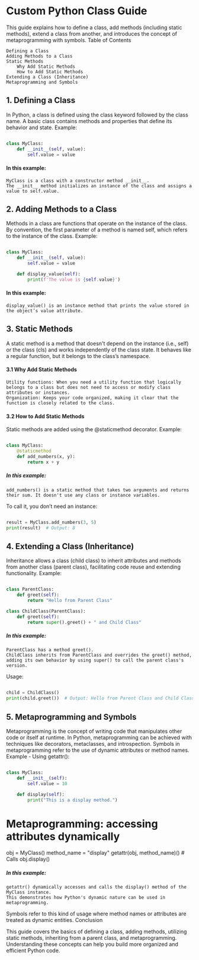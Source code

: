 # Custom Python Class Guide

This guide explains how to define a class, add methods (including static methods), extend a class from another, and introduces the concept of metaprogramming with symbols.
Table of Contents

    Defining a Class
    Adding Methods to a Class
    Static Methods
        Why Add Static Methods
        How to Add Static Methods
    Extending a Class (Inheritance)
    Metaprogramming and Symbols

## 1. Defining a Class

In Python, a class is defined using the class keyword followed by the class name. A basic class contains methods and properties that define its behavior and state.
Example:

```python

class MyClass:
    def __init__(self, value):
        self.value = value
```
#### In this example:

    MyClass is a class with a constructor method __init__.
    The __init__ method initializes an instance of the class and assigns a value to self.value.

## 2. Adding Methods to a Class

Methods in a class are functions that operate on the instance of the class. By convention, the first parameter of a method is named self, which refers to the instance of the class.
Example:

```python

class MyClass:
    def __init__(self, value):
        self.value = value

    def display_value(self):
        print(f'The value is {self.value}')
```
#### In this example:

    display_value() is an instance method that prints the value stored in the object’s value attribute.

## 3. Static Methods

A static method is a method that doesn't depend on the instance (i.e., self) or the class (cls) and works independently of the class state. It behaves like a regular function, but it belongs to the class’s namespace.
#### 3.1 Why Add Static Methods

    Utility functions: When you need a utility function that logically belongs to a class but does not need to access or modify class attributes or instances.
    Organization: Keeps your code organized, making it clear that the function is closely related to the class.

#### 3.2 How to Add Static Methods

Static methods are added using the @staticmethod decorator.
Example:

```python

class MyClass:
    @staticmethod
    def add_numbers(x, y):
        return x + y
```
##### In this example:

    add_numbers() is a static method that takes two arguments and returns their sum. It doesn't use any class or instance variables.

To call it, you don’t need an instance:

```python

result = MyClass.add_numbers(3, 5)
print(result)  # Output: 8
```
## 4. Extending a Class (Inheritance)

Inheritance allows a class (child class) to inherit attributes and methods from another class (parent class), facilitating code reuse and extending functionality.
Example:

```python

class ParentClass:
    def greet(self):
        return "Hello from Parent Class"

class ChildClass(ParentClass):
    def greet(self):
        return super().greet() + " and Child Class"
```
##### In this example:

    ParentClass has a method greet().
    ChildClass inherits from ParentClass and overrides the greet() method, adding its own behavior by using super() to call the parent class's version.

Usage:

```python

child = ChildClass()
print(child.greet())  # Output: Hello from Parent Class and Child Class
```
## 5. Metaprogramming and Symbols

Metaprogramming is the concept of writing code that manipulates other code or itself at runtime. In Python, metaprogramming can be achieved with techniques like decorators, metaclasses, and introspection. Symbols in metaprogramming refer to the use of dynamic attributes or method names.
Example - Using getattr():

```python

class MyClass:
    def __init__(self):
        self.value = 10

    def display(self):
        print("This is a display method.")
```
# Metaprogramming: accessing attributes dynamically
obj = MyClass()
method_name = "display"
getattr(obj, method_name)()  # Calls obj.display()

##### In this example:

    getattr() dynamically accesses and calls the display() method of the MyClass instance.
    This demonstrates how Python's dynamic nature can be used in metaprogramming.

Symbols refer to this kind of usage where method names or attributes are treated as dynamic entities.
Conclusion

This guide covers the basics of defining a class, adding methods, utilizing static methods, inheriting from a parent class, and metaprogramming. Understanding these concepts can help you build more organized and efficient Python code.
